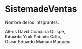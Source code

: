 # SistemadeVentas
Nombre de los integrantes:

Alexis David Coaquira Quispe,  
Eduardo Yack Patricio Callo,  
Oscar Eduardo Mamani Maquera
